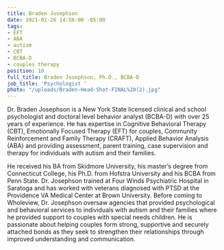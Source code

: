 ```yaml
---
title: Braden Josephson
date: 2021-02-26 14:56:00 -05:00
tags:
- EFT
- ABA
- autism
- CBT
- BCBA-D
- couples therapy
position: 10
full_title: Braden Josephson, Ph.D., BCBA-D
job_title: 'Psychologist '
photo: "/uploads/Braden-Head-Shot-FINAL%20(2).jpg"
---
```



Dr. Braden Josephson is a New York State licensed clinical and school psychologist and doctoral level behavior analyst (BCBA-D) with over 25 years of experience. He has expertise in Cognitive Behavioral Therapy (CBT), Emotionally Focused Therapy (EFT) for couples, Community Reinforcement and Family Therapy (CRAFT), Applied Behavior Analysis (ABA) and providing assessment, parent training, case supervision and therapy for individuals with autism and their families.  

He received his BA from Skidmore University, his master’s degree from Connecticut College, his Ph.D. from Hofstra University and his BCBA from Penn State. Dr. Josephson trained at Four Winds Psychiatric Hospital in Saratoga and has worked with veterans diagnosed with PTSD at the Providence VA Medical Center at Brown University. Before coming to Wholeview, Dr. Josephson oversaw agencies that provided psychological and behavioral services to individuals with autism and their families where he provided support to couples with special needs children. He is passionate about helping couples form strong, supportive and securely attached bonds as they seek to strengthen their relationships through improved understanding and communication. 
